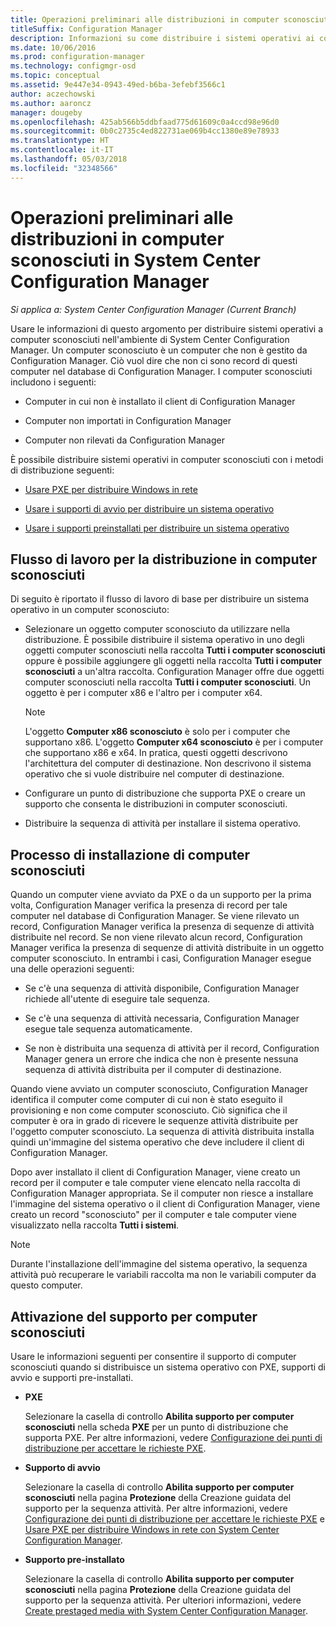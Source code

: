 ```yaml
---
title: Operazioni preliminari alle distribuzioni in computer sconosciuti
titleSuffix: Configuration Manager
description: Informazioni su come distribuire i sistemi operativi ai computer che non sono gestiti da Configuration Manager nell'ambiente di System Center Configuration Manager.
ms.date: 10/06/2016
ms.prod: configuration-manager
ms.technology: configmgr-osd
ms.topic: conceptual
ms.assetid: 9e447e34-0943-49ed-b6ba-3efebf3566c1
author: aczechowski
ms.author: aaroncz
manager: dougeby
ms.openlocfilehash: 425ab566b5ddbfaad775d61609c0a4ccd98e96d0
ms.sourcegitcommit: 0b0c2735c4ed822731ae069b4cc1380e89e78933
ms.translationtype: HT
ms.contentlocale: it-IT
ms.lasthandoff: 05/03/2018
ms.locfileid: "32348566"
---
```

# <a name="prepare-for-unknown-computer-deployments-in-system-center-configuration-manager"></a>Operazioni preliminari alle distribuzioni in computer sconosciuti in System Center Configuration Manager

*Si applica a: System Center Configuration Manager (Current Branch)*

Usare le informazioni di questo argomento per distribuire sistemi operativi a computer sconosciuti nell'ambiente di System Center Configuration Manager. Un computer sconosciuto è un computer che non è gestito da Configuration Manager. Ciò vuol dire che non ci sono record di questi computer nel database di Configuration Manager. I computer sconosciuti includono i seguenti:  

-   Computer in cui non è installato il client di Configuration Manager  

-   Computer non importati in Configuration Manager  

-   Computer non rilevati da Configuration Manager  

 È possibile distribuire sistemi operativi in computer sconosciuti con i metodi di distribuzione seguenti:  

-   [Usare PXE per distribuire Windows in rete](../deploy-use/use-pxe-to-deploy-windows-over-the-network.md)  

-   [Usare i supporti di avvio per distribuire un sistema operativo](../deploy-use/create-bootable-media.md)  

-   [Usare i supporti preinstallati per distribuire un sistema operativo](../deploy-use/create-prestaged-media.md)  

## <a name="unknown-computer-deployment-workflow"></a>Flusso di lavoro per la distribuzione in computer sconosciuti  
 Di seguito è riportato il flusso di lavoro di base per distribuire un sistema operativo in un computer sconosciuto:  

-   Selezionare un oggetto computer sconosciuto da utilizzare nella distribuzione. È possibile distribuire il sistema operativo in uno degli oggetti computer sconosciuti nella raccolta **Tutti i computer sconosciuti** oppure è possibile aggiungere gli oggetti nella raccolta **Tutti i computer sconosciuti** a un'altra raccolta. Configuration Manager offre due oggetti computer sconosciuti nella raccolta **Tutti i computer sconosciuti**. Un oggetto è per i computer x86 e l'altro per i computer x64.  

    > [!NOTE]  
    >  L'oggetto **Computer x86 sconosciuto** è solo per i computer che supportano x86. L'oggetto **Computer x64 sconosciuto** è per i computer che supportano x86 e x64. In pratica, questi oggetti descrivono l'architettura del computer di destinazione. Non descrivono il sistema operativo che si vuole distribuire nel computer di destinazione.  

-   Configurare un punto di distribuzione che supporta PXE o creare un supporto che consenta le distribuzioni in computer sconosciuti.  

-   Distribuire la sequenza di attività per installare il sistema operativo.  

## <a name="unknown-computer-installation-process"></a>Processo di installazione di computer sconosciuti  
 Quando un computer viene avviato da PXE o da un supporto per la prima volta, Configuration Manager verifica la presenza di record per tale computer nel database di Configuration Manager. Se viene rilevato un record, Configuration Manager verifica la presenza di sequenze di attività distribuite nel record. Se non viene rilevato alcun record, Configuration Manager verifica la presenza di sequenze di attività distribuite in un oggetto computer sconosciuto. In entrambi i casi, Configuration Manager esegue una delle operazioni seguenti:  

-   Se c'è una sequenza di attività disponibile, Configuration Manager richiede all'utente di eseguire tale sequenza.  

-   Se c'è una sequenza di attività necessaria, Configuration Manager esegue tale sequenza automaticamente.  

-   Se non è distribuita una sequenza di attività per il record, Configuration Manager genera un errore che indica che non è presente nessuna sequenza di attività distribuita per il computer di destinazione.  

 Quando viene avviato un computer sconosciuto, Configuration Manager identifica il computer come computer di cui non è stato eseguito il provisioning e non come computer sconosciuto. Ciò significa che il computer è ora in grado di ricevere le sequenze attività distribuite per l'oggetto computer sconosciuto. La sequenza di attività distribuita installa quindi un'immagine del sistema operativo che deve includere il client di Configuration Manager.  

 Dopo aver installato il client di Configuration Manager, viene creato un record per il computer e tale computer viene elencato nella raccolta di Configuration Manager appropriata. Se il computer non riesce a installare l'immagine del sistema operativo o il client di Configuration Manager, viene creato un record "sconosciuto" per il computer e tale computer viene visualizzato nella raccolta **Tutti i sistemi**.  

> [!NOTE]  
>  Durante l'installazione dell'immagine del sistema operativo, la sequenza attività può recuperare le variabili raccolta ma non le variabili computer da questo computer.  

##  <a name="BKMK_EnablingUnknown"></a> Attivazione del supporto per computer sconosciuti  
 Usare le informazioni seguenti per consentire il supporto di computer sconosciuti quando si distribuisce un sistema operativo con PXE, supporti di avvio e supporti pre-installati.  

-   **PXE**  

     Selezionare la casella di controllo **Abilita supporto per computer sconosciuti** nella scheda **PXE** per un punto di distribuzione che supporta PXE. Per altre informazioni, vedere [Configurazione dei punti di distribuzione per accettare le richieste PXE](prepare-site-system-roles-for-operating-system-deployments.md#BKMK_PXEDistributionPoint).  

-   **Supporto di avvio**  

     Selezionare la casella di controllo **Abilita supporto per computer sconosciuti** nella pagina **Protezione** della Creazione guidata del supporto per la sequenza attività. Per altre informazioni, vedere [Configurazione dei punti di distribuzione per accettare le richieste PXE](prepare-site-system-roles-for-operating-system-deployments.md#BKMK_PXEDistributionPoint) e [Usare PXE per distribuire Windows in rete con System Center Configuration Manager](../deploy-use/use-pxe-to-deploy-windows-over-the-network.md).  

-   **Supporto pre-installato**  

     Selezionare la casella di controllo **Abilita supporto per computer sconosciuti** nella pagina **Protezione** della Creazione guidata del supporto per la sequenza attività. Per ulteriori informazioni, vedere [Create prestaged media with System Center Configuration Manager](../deploy-use/create-prestaged-media.md).  
